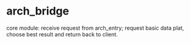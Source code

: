 # arch_bridge
core module: receive request from arch_entry; request basic data plat,  choose best result and return back to client.
